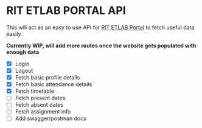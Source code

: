 # RIT ETLAB PORTAL API

This will act as an easy to use API for [RIT ETLAB Portal](https://rit.etlab.in/user/login) to fetch useful data easily.

**Currently WIP, will add more routes once the website gets populated with enough data**

- [x] Login
- [x] Logout
- [x] Fetch basic profile details
- [x] Fetch basic attendance details
- [x] Fetch timetable
- [ ] Fetch present dates
- [ ] Fetch absent dates
- [ ] Fetch assignment info
- [ ] Add swagger/postman docs
